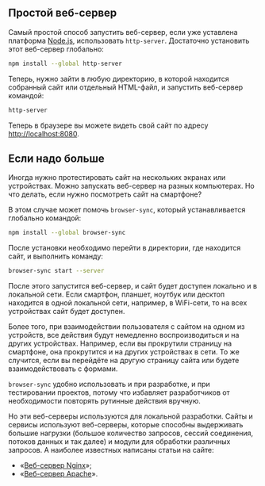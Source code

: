 ---
---

## Простой веб-сервер

Самый простой способ запустить веб-сервер, если уже уставлена платформа [Node.js](/tools/nodejs), использовать `http-server`. Достаточно установить этот веб-сервер глобально:

```bash
npm install --global http-server
```

Теперь, нужно зайти в любую директорию, в которой находится собранный сайт или отдельный HTML-файл, и запустить веб-сервер командой:

```bash
http-server
```

Теперь в браузере вы можете видеть свой сайт по адресу [http://localhost:8080](http://localhost:8080).

## Если надо больше

Иногда нужно протестировать сайт на нескольких экранах или устройствах. Можно запускать веб-сервер на разных компьютерах. Но что делать, если нужно посмотреть сайт на смартфоне?

В этом случае может помочь `browser-sync`, который устанавливается глобально командой:

```bash
npm install --global browser-sync
```

После установки необходимо перейти в директории, где находится сайт, и выполнить команду:

```bash
browser-sync start --server
```

После этого запустится веб-сервер, и сайт будет доступен локально и в локальной сети. Если смартфон, планшет, ноутбук или десктоп находится в одной локальной сети, например, в WiFi-сети, то на всех устройствах сайт будет доступен.

Более того, при взаимодействии пользователя с сайтом на одном из устройств, все действия будут немедленно воспроизводиться и на других устройствах. Например, если вы прокрутили страницу на смартфоне, она прокрутится и на других устройствах в сети. То же случится, если вы перейдёте на другую страницу сайта или будете взаимодействовать с формами.

`browser-sync` удобно использовать и при разработке, и при тестировании проектов, потому что избавляет разработчиков от необходимости повторять рутинные действия вручную.

Но эти веб-серверы используются для локальной разработки. Сайты и сервисы используют веб-серверы, которые способны выдерживать большие нагрузки (большое количество запросов, сессий соединения, потоков данных и так далее) и модули для обработки различных запросов. А наиболее известных написаны статьи на сайте:

- «[Веб-сервер Nginx](/tools/nginx-web-server)»;
- «[Веб-сервер Apache](/tools/apache-web-server)».

